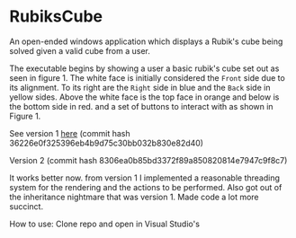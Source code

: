 # RubiksCube
An open-ended windows application which displays a Rubik's cube being solved given a valid cube from a user.

The executable begins by showing a user a basic rubik's cube set out as seen in figure 1. The white face is initially considered the `Front` side due to its alignment. To its right are the `Right` side in blue and the `Back` side in yellow sides. Above the white face is the top face in orange and below is the bottom side in red. and a set of buttons to interact with as shown in Figure 1.

See version 1 [here](res/readme/Version1.0/README.md)
(commit hash 36226e0f325396eb4b9d75c30bb032b830e82d40)

Version 2
(commit hash 8306ea0b85bd3372f89a850820814e7947c9f8c7)

It works better now. from version 1 I implemented a reasonable threading system for the rendering and the actions to be performed. Also got out of the inheritance nightmare that was version 1. Made code a lot more succinct.

How to use:
Clone repo and open in Visual Studio's